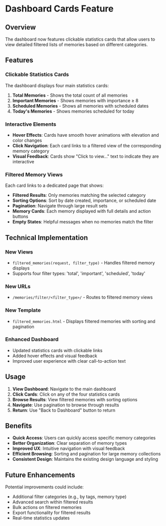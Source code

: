 # Dashboard Cards Feature

## Overview
The dashboard now features clickable statistics cards that allow users to view detailed filtered lists of memories based on different categories.

## Features

### Clickable Statistics Cards
The dashboard displays four main statistics cards:
1. **Total Memories** - Shows the total count of all memories
2. **Important Memories** - Shows memories with importance ≥ 8
3. **Scheduled Memories** - Shows all memories with scheduled dates
4. **Today's Memories** - Shows memories scheduled for today

### Interactive Elements
- **Hover Effects**: Cards have smooth hover animations with elevation and color changes
- **Click Navigation**: Each card links to a filtered view of the corresponding memory category
- **Visual Feedback**: Cards show "Click to view..." text to indicate they are interactive

### Filtered Memory Views
Each card links to a dedicated page that shows:
- **Filtered Results**: Only memories matching the selected category
- **Sorting Options**: Sort by date created, importance, or scheduled date
- **Pagination**: Navigate through large result sets
- **Memory Cards**: Each memory displayed with full details and action buttons
- **Empty States**: Helpful messages when no memories match the filter

## Technical Implementation

### New Views
- `filtered_memories(request, filter_type)` - Handles filtered memory displays
- Supports four filter types: 'total', 'important', 'scheduled', 'today'

### New URLs
- `/memories/filter/<filter_type>/` - Routes to filtered memory views

### New Template
- `filtered_memories.html` - Displays filtered memories with sorting and pagination

### Enhanced Dashboard
- Updated statistics cards with clickable links
- Added hover effects and visual feedback
- Improved user experience with clear call-to-action text

## Usage

1. **View Dashboard**: Navigate to the main dashboard
2. **Click Cards**: Click on any of the four statistics cards
3. **Browse Results**: View filtered memories with sorting options
4. **Navigate**: Use pagination to browse through results
5. **Return**: Use "Back to Dashboard" button to return

## Benefits

- **Quick Access**: Users can quickly access specific memory categories
- **Better Organization**: Clear separation of memory types
- **Improved UX**: Intuitive navigation with visual feedback
- **Efficient Browsing**: Sorting and pagination for large memory collections
- **Consistent Design**: Maintains the existing design language and styling

## Future Enhancements

Potential improvements could include:
- Additional filter categories (e.g., by tags, memory type)
- Advanced search within filtered results
- Bulk actions on filtered memories
- Export functionality for filtered results
- Real-time statistics updates 